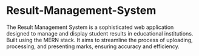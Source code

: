 # Result-Management-System
The Result Management System is a sophisticated web application designed to manage and  display student results in educational institutions. Built using the MERN stack. It aims to streamline the process of uploading,  processing, and presenting marks, ensuring accuracy and efficiency. 
